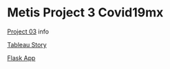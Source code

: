 # Metis Project 3 Covid19mx

[Project 03](project_03.md) info

[Tableau Story](https://public.tableau.com/profile/max.garber#!/vizhome/Book1_15887369472740/Covid-19)

[Flask App](https://covid-19-flask.herokuapp.com/)
